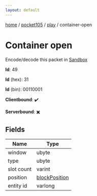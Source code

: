 ```yaml
---
layout: default
---
```


[home](/)  /  [pocket105](/protocol/pocket105)  /  [play](/protocol/pocket105/play)  /  container-open

# Container open

Encode/decode this packet in [Sandbox](../../../sandbox/pocket105#play.container_open)

**Id**: 49

**Id** (hex): 31

**Id** (bin): 00110001

**Clientbound**: ✔️

**Serverbound**: ✖️

## Fields

Name | Type
---|---
window | ubyte
type | ubyte
slot count | varint
position | [blockPosition](/protocol/pocket105/types/block-position)
entity id | varlong

